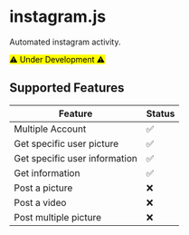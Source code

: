 # instagram.js

Automated instagram activity.

<mark>⚠️ Under Development ⚠️</mark>

## Supported Features

| Feature                       | Status |
| ----------------------------- | ------ |
| Multiple Account              | ✅     |
| Get specific user picture     | ✅     |
| Get specific user information | ✅     |
| Get information               | ✅     |
| Post a picture                | ❌     |
| Post a video                  | ❌     |
| Post multiple picture         | ❌     |
